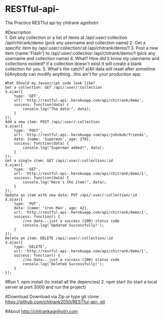 # RESTful-api-
The Practice RESTful api by chitrank agnihotri

#Description<br/>
	1. Get any collection or a list of items at /api/:user/:collection /api/chitrank/demo 
		 (pick any username and collection name)
	2. Get a specific item by /api/:user/:collection/:id /api/chitrank/demo/1
	3. Post a new item {name:'Flash'} to /api/:user/:collection /api/chitrank/demo/1
	   (pick any username and collection name)
	4. What? How did it know my username and collections existed? if a collection doesn't 
		 exist it will create a blank collection for you.
	5. What's the catch?
		a)All data will reset after sometime
		b)Anybody can modify anything...this ain't for your production app.

	What Should my Javascript code look like?
	Get a collection: GET /api/:user/:collection
	$.ajax({
		type: 'GET',
		url: 'http://restful-api-.herokuapp.com/api/chitrank/demo',
		success: function(data) {
			console.log("The data:", data);
		}
	});
	Add a new item: POST /api/:user/:collection
	$.ajax({
		type: 'POST',
		url: 'http://restful-api-.herokuapp.com/api/johnbob/friends',
		data: {name: 'Superman', age: 270},
		success: function(data) {
			console.log("Superman added!", data);
		}
	});
	Get a single item: GET /api/:user/:collection/:id
	$.ajax({
		type: 'GET',
		url: 'http://restful-api-.herokuapp.com/api/chitrank/demo/1',
		success: function(data) {
			console.log("Here's the item!", data);
		}
	});
	Update an item with new data: PUT /api/:user/:collection/:id
	$.ajax({
		type: 'PUT',
		data: {name: 'Iron Man', age: 42},
		url: 'http://restful-api-.herokuapp.com/api/chitrank/demo/1',
		success: function() {
			//no data...just a success (200) status code
			console.log('Updated Successfully!');
		}
	});
	Delete an item: DELETE /api/:user/:collection/:id
	$.ajax({
		type: 'DELETE',
		url: 'http://restful-api-.herokuapp.com/api/chitrank/demo/1',
		success: function() {
			//no data...just a success (200) status code
			console.log('Deleted Successfully!');
		}
	});

#Run 
	1. npm install (to install all the depencies)
	2. npm start (to start a local server at port 3000 and run the project)

#Download
	Download via Zip or type git clone https://github.com/chitrank2050/RESTful-api-.git

#About
	http://chitrankagnihotri.com
